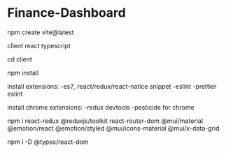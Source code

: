 # Finance-Dashboard

npm create vite@latest

client
react
typescript

cd client

npm install

install extensions:
-es7_ react/redux/react-natice snippet
-eslint
-prettier eslint

install chrome extensions:
-redux devtools
-pesticide for chrome

npm i react-redux @reduxjs/toolkit react-router-dom @mui/material @emotion/react @emotion/styled @mui/icons-material @mui/x-data-grid

npm i -D @types/react-dom
